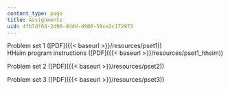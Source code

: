 ```yaml
---
content_type: page
title: Assignments
uid: 4fb7df64-2d96-dddd-d906-59ce2c172973
---
```


Problem set 1 ([PDF]({{< baseurl >}}/resources/pset1))  
HHsim program instructions ([PDF]({{< baseurl >}}/resources/pset1_hhsim))

Problem set 2 ([PDF]({{< baseurl >}}/resources/pset2))

Problem set 3 ([PDF]({{< baseurl >}}/resources/pset3))